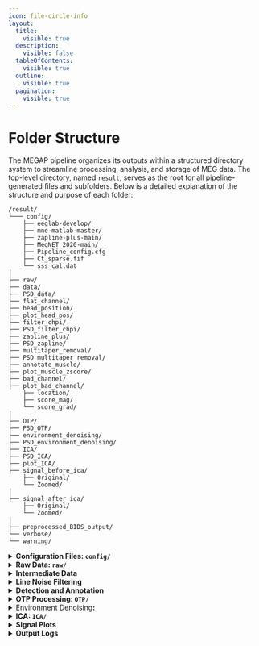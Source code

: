 ```yaml
---
icon: file-circle-info
layout:
  title:
    visible: true
  description:
    visible: false
  tableOfContents:
    visible: true
  outline:
    visible: true
  pagination:
    visible: true
---
```


# Folder Structure

The MEGAP pipeline organizes its outputs within a structured directory system to streamline processing, analysis, and storage of MEG data. The top-level directory, named `result`, serves as the root for all pipeline-generated files and subfolders. Below is a detailed explanation of the structure and purpose of each folder:

```
/result/ 
└─── config/
    ├── eeglab-develop/
    ├── mne-matlab-master/
    ├── zapline-plus-main/
    ├── MegNET_2020-main/
    ├── Pipeline_config.cfg
    ├── Ct_sparse.fif
    └── sss_cal.dat
│
├── raw/
├── data/
├── PSD_data/
├── flat_channel/
├── head_position/
├── plot_head_pos/
├── filter_chpi/
├── PSD_filter_chpi/
├── zapline_plus/
├── PSD_zapline/
├── multitaper_removal/
├── PSD_multitaper_removal/
├── annotate_muscle/
├── plot_muscle_zscore/
├── bad_channel/
├── plot_bad_channel/
    ├── location/ 
    ├── score_mag/
    └── score_grad/
│
├── OTP/
├── PSD_OTP/
├── environment_denoising/
├── PSD_environment_denoising/
├── ICA/
├── PSD_ICA/
├── plot_ICA/
├── signal_before_ica/ 
    ├── Original/
    └── Zoomed/
│
├── signal_after_ica/
    ├── Original/
    └── Zoomed/
│
├── preprocessed_BIDS_output/
└── verbose/
└── warning/
```

<details>

<summary><strong>Configuration Files: <code>config/</code></strong></summary>

The `config` folder contains essential files, repositories, and configuration parameters required to run the pipeline. Its contents include:

* **`eeglab-develop/`**: [EEGlab](https://github.com/sccn/eeglab) repository from GitHub, essential for running `Zapline_plus`.
* **`mne-matlab-master/`**:[ MNE-MATLAB](https://github.com/mne-tools/mne-matlab) repository from GitHub for interfacing MEG data with MATLAB.
* **`zapline-plus-main/`**: [Zapline-plus](https://github.com/MariusKlug/zapline-plus) repository from GitHub for filtering line noise.
* **`MegNET_2020-main/`**: Pretrained [MEGNet\_2020](https://github.com/DeepLearningForPrecisionHealthLab/MegNET_2020) model for automatic artifact detection in ICA.
* **`Pipeline_config.cfg`**: The configuration file specifying parameters for running the pipeline.
* **`Ct_sparse.fif` & `sss_cal.dat`**: Calibration and crosstalk compensation files required for MEGIN system .

</details>

<details>

<summary><strong>Raw Data: <code>raw/</code></strong></summary>

Contains raw MEG signals organized in the BIDS format, ensuring compatibility with standardized neuroimaging pipelines.

</details>

<details>

<summary><strong>Intermediate Data</strong></summary>

* **`data/`**: Stores output from the first pipeline step, with extraneous data removed.
* **`PSD_data/`**: Power spectral density (PSD) of the cleaned data.
* **`flat_channel/`**: Contains information about flat channels identified during preprocessing.
* **`head_position/`**: Tracks head movement data across recordings.
* **`plot_head_pos/`**: Visualizations of head position data, providing insights into participant stability.
* **`filter_chpi/`**: Contains filtered continuous head positioning indicator (cHPI) data.
* **`PSD_filter_chpi/`**: PSD results post-cHPI filtering.

</details>

<details>

<summary> <strong>Line Noise Filtering</strong></summary>

* **`zapline_plus/`**: Contains data processed with Zapline-plus in MATLAB for line noise removal.
* **`PSD_zapline/`**: PSD of data after Zapline-plus filtering.
* **`multitaper_removal/`**: Data processed using a regression-based multitaper method for line noise removal.
* **`PSD_multitaper_removal/`**: PSD of data after multitaper noise removal.

</details>

<details>

<summary><strong>Detection and Annotation</strong></summary>

* **`annotate_muscle/`**: Stores muscle artifact annotations generated during processing.
* **`plot_muscle_zscore/`**: Z-score plots of magnetometer data for muscle artifact detection.
* **`bad_channel/`**: Contains information about identified bad channels.
* **`plot_bad_channel/`**: Visual representations of bad channels, including:
  * **`location/`**: Visuals of bad channel locations.
  * **`score_mag/`**: Magnetometer scores.
  * **`score_grad/`**: Gradiometer scores.

</details>

<details>

<summary><strong>OTP Processing: <code>OTP/</code></strong></summary>

* Output from the OTP step, with PSD results stored in `PSD_OTP/`.

</details>

<details>

<summary> Environment Denoising<strong>:</strong></summary>

* **`environment_denoising/`**: Results from the environment denoising process to reduce noise.
* **`PSD_environment_denoising/`**: PSD results of environment denoising.

</details>

<details>

<summary><strong>ICA: <code>ICA/</code></strong></summary>

* **`ICA/`**: Final Pre-processed Data in BIDS Format
* **`PSD_ICA/`**: PSD of data after ICA.
* **`plot_ICA/`**: ICA component plots for each participant, organized by participant ID.

</details>

<details>

<summary><strong>Signal Plots</strong></summary>

* **`signal_before_ica/`**: Data before ICA, stored in two formats:
  * **`Original/`**: Full-scale signal plots.
  * **`Zoomed/`**: Zoomed-in versions for detailed inspection.
* **`signal_after_ica/`**: Preprocessed data after ICA, with similar subfolders for original and zoomed signals.

</details>

<details>

<summary><strong>Output Logs</strong></summary>

* **`verbose/`**: Detailed log files generated during the pipeline's execution. These provide a record of processing steps and debug information for troubleshooting.
* **`warning/`**:Contains warning logs generated during the pipeline’s execution with the help of [user threshold](quickstart.md#id-7.-warning-for-data-quality-monitoring). Each file is named after the corresponding subject (e.g., `sub_01.txt)`.

</details>
